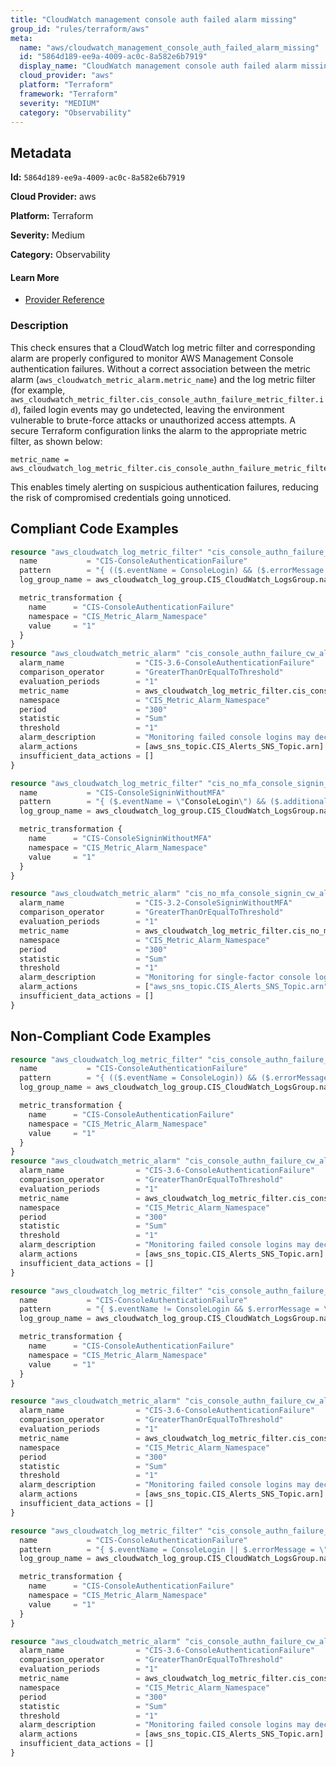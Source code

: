 ```yaml
---
title: "CloudWatch management console auth failed alarm missing"
group_id: "rules/terraform/aws"
meta:
  name: "aws/cloudwatch_management_console_auth_failed_alarm_missing"
  id: "5864d189-ee9a-4009-ac0c-8a582e6b7919"
  display_name: "CloudWatch management console auth failed alarm missing"
  cloud_provider: "aws"
  platform: "Terraform"
  framework: "Terraform"
  severity: "MEDIUM"
  category: "Observability"
---
```

## Metadata

**Id:** `5864d189-ee9a-4009-ac0c-8a582e6b7919`

**Cloud Provider:** aws

**Platform:** Terraform

**Severity:** Medium

**Category:** Observability

#### Learn More

 - [Provider Reference](https://registry.terraform.io/providers/hashicorp/aws/latest/docs/resources/cloudwatch_log_metric_filter#pattern)

### Description

 This check ensures that a CloudWatch log metric filter and corresponding alarm are properly configured to monitor AWS Management Console authentication failures. Without a correct association between the metric alarm (`aws_cloudwatch_metric_alarm.metric_name`) and the log metric filter (for example, `aws_cloudwatch_metric_filter.cis_console_authn_failure_metric_filter.id`), failed login events may go undetected, leaving the environment vulnerable to brute-force attacks or unauthorized access attempts. A secure Terraform configuration links the alarm to the appropriate metric filter, as shown below:

```
metric_name = aws_cloudwatch_log_metric_filter.cis_console_authn_failure_metric_filter.id
```

This enables timely alerting on suspicious authentication failures, reducing the risk of compromised credentials going unnoticed.


## Compliant Code Examples
```terraform
resource "aws_cloudwatch_log_metric_filter" "cis_console_authn_failure_metric_filter" {
  name           = "CIS-ConsoleAuthenticationFailure"
  pattern        = "{ (($.eventName = ConsoleLogin) && ($.errorMessage = \"Failed authentication\")) }"
  log_group_name = aws_cloudwatch_log_group.CIS_CloudWatch_LogsGroup.name

  metric_transformation {
    name      = "CIS-ConsoleAuthenticationFailure"
    namespace = "CIS_Metric_Alarm_Namespace"
    value     = "1"
  }
}
resource "aws_cloudwatch_metric_alarm" "cis_console_authn_failure_cw_alarm" {
  alarm_name                = "CIS-3.6-ConsoleAuthenticationFailure"
  comparison_operator       = "GreaterThanOrEqualToThreshold"
  evaluation_periods        = "1"
  metric_name               = aws_cloudwatch_log_metric_filter.cis_console_authn_failure_metric_filter.id
  namespace                 = "CIS_Metric_Alarm_Namespace"
  period                    = "300"
  statistic                 = "Sum"
  threshold                 = "1"
  alarm_description         = "Monitoring failed console logins may decrease lead time to detect an attempt to brute force a credential, which may provide an indicator, such as source IP, that can be used in other event correlation."
  alarm_actions             = [aws_sns_topic.CIS_Alerts_SNS_Topic.arn]
  insufficient_data_actions = []
}

resource "aws_cloudwatch_log_metric_filter" "cis_no_mfa_console_signin_metric_filter" {
  name           = "CIS-ConsoleSigninWithoutMFA"
  pattern        = "{ ($.eventName = \"ConsoleLogin\") && ($.additionalEventData.MFAUsed != \"Yes\") }"
  log_group_name = aws_cloudwatch_log_group.CIS_CloudWatch_LogsGroup.name

  metric_transformation {
    name      = "CIS-ConsoleSigninWithoutMFA"
    namespace = "CIS_Metric_Alarm_Namespace"
    value     = "1"
  }
}

resource "aws_cloudwatch_metric_alarm" "cis_no_mfa_console_signin_cw_alarm" {
  alarm_name                = "CIS-3.2-ConsoleSigninWithoutMFA"
  comparison_operator       = "GreaterThanOrEqualToThreshold"
  evaluation_periods        = "1"
  metric_name               = aws_cloudwatch_log_metric_filter.cis_no_mfa_console_signin_metric_filter.id
  namespace                 = "CIS_Metric_Alarm_Namespace"
  period                    = "300"
  statistic                 = "Sum"
  threshold                 = "1"
  alarm_description         = "Monitoring for single-factor console logins will increase visibility into accounts that are not protected by MFA."
  alarm_actions             = ["aws_sns_topic.CIS_Alerts_SNS_Topic.arn"]
  insufficient_data_actions = []
}

```
## Non-Compliant Code Examples
```terraform
resource "aws_cloudwatch_log_metric_filter" "cis_console_authn_failure_metric_filter" {
  name           = "CIS-ConsoleAuthenticationFailure"
  pattern        = "{ (($.eventName = ConsoleLogin)) && ($.errorMessage != \"Failed authentication\") }"
  log_group_name = aws_cloudwatch_log_group.CIS_CloudWatch_LogsGroup.name

  metric_transformation {
    name      = "CIS-ConsoleAuthenticationFailure"
    namespace = "CIS_Metric_Alarm_Namespace"
    value     = "1"
  }
}
resource "aws_cloudwatch_metric_alarm" "cis_console_authn_failure_cw_alarm" {
  alarm_name                = "CIS-3.6-ConsoleAuthenticationFailure"
  comparison_operator       = "GreaterThanOrEqualToThreshold"
  evaluation_periods        = "1"
  metric_name               = aws_cloudwatch_log_metric_filter.cis_console_authn_failure_metric_filter.id
  namespace                 = "CIS_Metric_Alarm_Namespace"
  period                    = "300"
  statistic                 = "Sum"
  threshold                 = "1"
  alarm_description         = "Monitoring failed console logins may decrease lead time to detect an attempt to brute force a credential, which may provide an indicator, such as source IP, that can be used in other event correlation."
  alarm_actions             = [aws_sns_topic.CIS_Alerts_SNS_Topic.arn]
  insufficient_data_actions = []
}

```

```terraform
resource "aws_cloudwatch_log_metric_filter" "cis_console_authn_failure_metric_filter" {
  name           = "CIS-ConsoleAuthenticationFailure"
  pattern        = "{ $.eventName != ConsoleLogin && $.errorMessage = \"Failed authentication\" }"
  log_group_name = aws_cloudwatch_log_group.CIS_CloudWatch_LogsGroup.name

  metric_transformation {
    name      = "CIS-ConsoleAuthenticationFailure"
    namespace = "CIS_Metric_Alarm_Namespace"
    value     = "1"
  }
}

resource "aws_cloudwatch_metric_alarm" "cis_console_authn_failure_cw_alarm" {
  alarm_name                = "CIS-3.6-ConsoleAuthenticationFailure"
  comparison_operator       = "GreaterThanOrEqualToThreshold"
  evaluation_periods        = "1"
  metric_name               = aws_cloudwatch_log_metric_filter.cis_console_authn_failure_metric_filter.id
  namespace                 = "CIS_Metric_Alarm_Namespace"
  period                    = "300"
  statistic                 = "Sum"
  threshold                 = "1"
  alarm_description         = "Monitoring failed console logins may decrease lead time to detect an attempt to brute force a credential, which may provide an indicator, such as source IP, that can be used in other event correlation."
  alarm_actions             = [aws_sns_topic.CIS_Alerts_SNS_Topic.arn]
  insufficient_data_actions = []
}

```

```terraform
resource "aws_cloudwatch_log_metric_filter" "cis_console_authn_failure_metric_filter" {
  name           = "CIS-ConsoleAuthenticationFailure"
  pattern        = "{ $.eventName = ConsoleLogin || $.errorMessage = \"Failed authentication\" }"
  log_group_name = aws_cloudwatch_log_group.CIS_CloudWatch_LogsGroup.name

  metric_transformation {
    name      = "CIS-ConsoleAuthenticationFailure"
    namespace = "CIS_Metric_Alarm_Namespace"
    value     = "1"
  }
}

resource "aws_cloudwatch_metric_alarm" "cis_console_authn_failure_cw_alarm" {
  alarm_name                = "CIS-3.6-ConsoleAuthenticationFailure"
  comparison_operator       = "GreaterThanOrEqualToThreshold"
  evaluation_periods        = "1"
  metric_name               = aws_cloudwatch_log_metric_filter.cis_console_authn_failure_metric_filter.id
  namespace                 = "CIS_Metric_Alarm_Namespace"
  period                    = "300"
  statistic                 = "Sum"
  threshold                 = "1"
  alarm_description         = "Monitoring failed console logins may decrease lead time to detect an attempt to brute force a credential, which may provide an indicator, such as source IP, that can be used in other event correlation."
  alarm_actions             = [aws_sns_topic.CIS_Alerts_SNS_Topic.arn]
  insufficient_data_actions = []
}

```